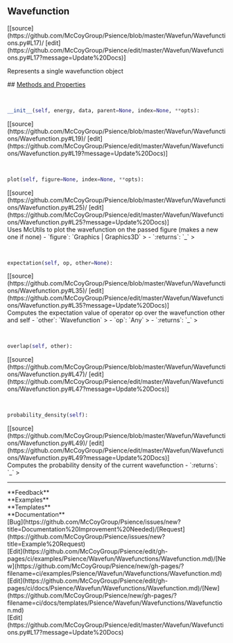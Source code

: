 ## <a id="Psience.Wavefun.Wavefunctions.Wavefunction">Wavefunction</a> 

<div class="docs-source-link" markdown="1">
[[source](https://github.com/McCoyGroup/Psience/blob/master/Wavefun/Wavefunctions.py#L17)/
[edit](https://github.com/McCoyGroup/Psience/edit/master/Wavefun/Wavefunctions.py#L17?message=Update%20Docs)]
</div>

Represents a single wavefunction object







<div class="collapsible-section">
 <div class="collapsible-section collapsible-section-header" markdown="1">
## <a class="collapse-link" data-toggle="collapse" href="#methods" markdown="1"> Methods and Properties</a> <a class="float-right" data-toggle="collapse" href="#methods"><i class="fa fa-chevron-down"></i></a>
 </div>
 <div class="collapsible-section collapsible-section-body collapse show" id="methods" markdown="1">
 
<a id="Psience.Wavefun.Wavefunctions.Wavefunction.__init__" class="docs-object-method">&nbsp;</a> 
```python
__init__(self, energy, data, parent=None, index=None, **opts): 
```
<div class="docs-source-link" markdown="1">
[[source](https://github.com/McCoyGroup/Psience/blob/master/Wavefun/Wavefunctions/Wavefunction.py#L19)/
[edit](https://github.com/McCoyGroup/Psience/edit/master/Wavefun/Wavefunctions/Wavefunction.py#L19?message=Update%20Docs)]
</div>


<a id="Psience.Wavefun.Wavefunctions.Wavefunction.plot" class="docs-object-method">&nbsp;</a> 
```python
plot(self, figure=None, index=None, **opts): 
```
<div class="docs-source-link" markdown="1">
[[source](https://github.com/McCoyGroup/Psience/blob/master/Wavefun/Wavefunctions/Wavefunction.py#L25)/
[edit](https://github.com/McCoyGroup/Psience/edit/master/Wavefun/Wavefunctions/Wavefunction.py#L25?message=Update%20Docs)]
</div>
Uses McUtils to plot the wavefunction on the passed figure (makes a new one if none)
  - `figure`: `Graphics | Graphics3D`
    > 
  - `:returns`: `_`
    >


<a id="Psience.Wavefun.Wavefunctions.Wavefunction.expectation" class="docs-object-method">&nbsp;</a> 
```python
expectation(self, op, other=None): 
```
<div class="docs-source-link" markdown="1">
[[source](https://github.com/McCoyGroup/Psience/blob/master/Wavefun/Wavefunctions/Wavefunction.py#L35)/
[edit](https://github.com/McCoyGroup/Psience/edit/master/Wavefun/Wavefunctions/Wavefunction.py#L35?message=Update%20Docs)]
</div>
Computes the expectation value of operator op over the wavefunction other and self
  - `other`: `Wavefunction`
    > 
  - `op`: `Any`
    > 
  - `:returns`: `_`
    >


<a id="Psience.Wavefun.Wavefunctions.Wavefunction.overlap" class="docs-object-method">&nbsp;</a> 
```python
overlap(self, other): 
```
<div class="docs-source-link" markdown="1">
[[source](https://github.com/McCoyGroup/Psience/blob/master/Wavefun/Wavefunctions/Wavefunction.py#L47)/
[edit](https://github.com/McCoyGroup/Psience/edit/master/Wavefun/Wavefunctions/Wavefunction.py#L47?message=Update%20Docs)]
</div>


<a id="Psience.Wavefun.Wavefunctions.Wavefunction.probability_density" class="docs-object-method">&nbsp;</a> 
```python
probability_density(self): 
```
<div class="docs-source-link" markdown="1">
[[source](https://github.com/McCoyGroup/Psience/blob/master/Wavefun/Wavefunctions/Wavefunction.py#L49)/
[edit](https://github.com/McCoyGroup/Psience/edit/master/Wavefun/Wavefunctions/Wavefunction.py#L49?message=Update%20Docs)]
</div>
Computes the probability density of the current wavefunction
  - `:returns`: `_`
    >
 </div>
</div>












---


<div markdown="1" class="text-secondary">
<div class="container">
  <div class="row">
   <div class="col" markdown="1">
**Feedback**   
</div>
   <div class="col" markdown="1">
**Examples**   
</div>
   <div class="col" markdown="1">
**Templates**   
</div>
   <div class="col" markdown="1">
**Documentation**   
</div>
   <div class="col" markdown="1">
   
</div>
   <div class="col" markdown="1">
   
</div>
   <div class="col" markdown="1">
   
</div>
</div>
  <div class="row">
   <div class="col" markdown="1">
[Bug](https://github.com/McCoyGroup/Psience/issues/new?title=Documentation%20Improvement%20Needed)/[Request](https://github.com/McCoyGroup/Psience/issues/new?title=Example%20Request)   
</div>
   <div class="col" markdown="1">
[Edit](https://github.com/McCoyGroup/Psience/edit/gh-pages/ci/examples/Psience/Wavefun/Wavefunctions/Wavefunction.md)/[New](https://github.com/McCoyGroup/Psience/new/gh-pages/?filename=ci/examples/Psience/Wavefun/Wavefunctions/Wavefunction.md)   
</div>
   <div class="col" markdown="1">
[Edit](https://github.com/McCoyGroup/Psience/edit/gh-pages/ci/docs/Psience/Wavefun/Wavefunctions/Wavefunction.md)/[New](https://github.com/McCoyGroup/Psience/new/gh-pages/?filename=ci/docs/templates/Psience/Wavefun/Wavefunctions/Wavefunction.md)   
</div>
   <div class="col" markdown="1">
[Edit](https://github.com/McCoyGroup/Psience/edit/master/Wavefun/Wavefunctions.py#L17?message=Update%20Docs)   
</div>
   <div class="col" markdown="1">
   
</div>
   <div class="col" markdown="1">
   
</div>
   <div class="col" markdown="1">
   
</div>
</div>
</div>
</div>